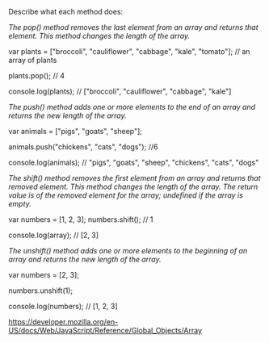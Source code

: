 Describe what each method does:

*The pop() method removes the last element from an array and returns that element. This method changes the length of the array.*

var plants = ["broccoli", "cauliflower", "cabbage", "kale", "tomato"];
// an array of plants

plants.pop();
// 4

console.log(plants);
// ["broccoli", "cauliflower", "cabbage", "kale"]


*The push() method adds one or more elements to the end of an array and returns the new length of the array.*

var animals = ["pigs", "goats", "sheep"];

animals.push("chickens", "cats", "dogs");
//6

console.log(animals);
// "pigs", "goats", "sheep", "chickens", "cats", "dogs"


*The shift() method removes the first element from an array and returns that removed element. This method changes the length of the array. The return value is of the removed element for the array; undefined if the array is empty.*

var numbers = [1, 2, 3];
numbers.shift();
// 1

console.log(array);
// [2, 3]


*The unshift() method adds one or more elements to the beginning of an array and returns the new length of the array.*

var numbers = [2, 3];

numbers.unshift(1);

console.log(numbers);
// [1, 2, 3]


 https://developer.mozilla.org/en-US/docs/Web/JavaScript/Reference/Global_Objects/Array
